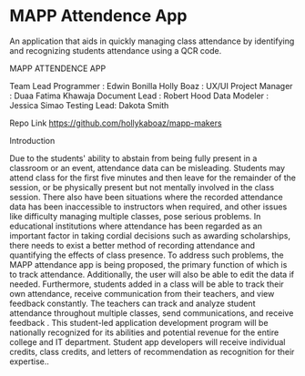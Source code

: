 # MAPP Attendence App
An application that aids in quickly managing class attendance by identifying and recognizing students attendance using a QCR code.


MAPP ATTENDENCE APP

Team
Lead Programmer : Edwin Bonilla
Holly Boaz : UX/UI
Project Manager : Duaa Fatima Khawaja
Document Lead : Robert Hood
Data Modeler : Jessica Simao
Testing Lead: Dakota Smith


Repo Link
https://github.com/hollykaboaz/mapp-makers

Introduction

Due to the students' ability to abstain from being fully present in a classroom or an event, attendance data can be misleading. Students may attend class for the first five minutes and then leave for the remainder of the session, or be physically present but not mentally involved in the class session. There also have been situations where the recorded attendance data has been inaccessible to instructors when required, and other issues like difficulty managing multiple classes, pose serious problems. In educational institutions where attendance has been regarded as an important factor in taking cordial decisions such as awarding scholarships, there needs to exist a better method of recording attendance and quantifying the effects of class presence. To address such problems, the MAPP  attendance app is being proposed, the primary function of which is to track attendance. Additionally, the user will also be able to edit the data if needed. 
Furthermore, students added in a class will be able to track their own attendance, receive communication from their teachers, and view feedback constantly. The teachers can track and analyze student attendance throughout multiple classes, send communications, and receive feedback .
This student-led application development program will be nationally recognized for its abilities and potential revenue for the entire college and IT department. Student app developers will receive individual credits, class credits, and letters of recommendation as recognition for their expertise..

